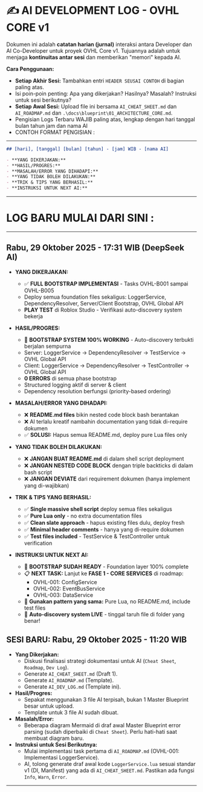 # ✍️ AI DEVELOPMENT LOG - OVHL CORE v1

Dokumen ini adalah **catatan harian (jurnal)** interaksi antara Developer dan AI Co-Developer untuk proyek OVHL Core v1. Tujuannya adalah untuk menjaga **kontinuitas antar sesi** dan memberikan "memori" kepada AI.

**Cara Penggunaan:**

- **Setiap Akhir Sesi:** Tambahkan entri `HEADER SEUSAI CONTOH` di bagian paling atas.
- Isi poin-poin penting: Apa yang dikerjakan? Hasilnya? Masalah? Instruksi untuk sesi berikutnya?
- **Setiap Awal Sesi:** Upload file ini bersama `AI_CHEAT_SHEET.md` dan `AI_ROADMAP.md` dan `.\docs\blueprint\01_ARCHITECTURE_CORE.md`.
- Pengisian Logs Terbaru WAJIB paling atas, lengkap dengan hari tanggal bulan tahun jam dan nama AI
- CONTOH FORMAT PENGISIAN :

---

```markdown
## [hari], [tanggal] [bulan] [tahun] - [jam] WIB - [nama AI]

- **YANG DIKERJAKAN:**
- **HASIL/PROGRES:**
- **MASALAH/ERROR YANG DIHADAPI:**
- **YANG TIDAK BOLEH DILAKUKAN:**
- **TRIK & TIPS YANG BERHASIL:**
- **INSTRUKSI UNTUK NEXT AI:**
```

---

# LOG BARU MULAI DARI SINI :

---

## Rabu, 29 Oktober 2025 - 17:31 WIB (DeepSeek AI)

- **YANG DIKERJAKAN:**

  - ✅ **FULL BOOTSTRAP IMPLEMENTASI** - Tasks OVHL-B001 sampai OVHL-B005
  - Deploy semua foundation files sekaligus: LoggerService, DependencyResolver, Server/Client Bootstrap, OVHL Global API
  - **PLAY TEST** di Roblox Studio - Verifikasi auto-discovery system bekerja

- **HASIL/PROGRES:**

  - 🎉 **BOOTSTRAP SYSTEM 100% WORKING** - Auto-discovery terbukti berjalan sempurna
  - Server: LoggerService → DependencyResolver → TestService → OVHL Global API
  - Client: LoggerService → DependencyResolver → TestController → OVHL Global API
  - **0 ERRORS** di semua phase bootstrap
  - Structured logging aktif di server & client
  - Dependency resolution berfungsi (priority-based ordering)

- **MASALAH/ERROR YANG DIHADAPI:**

  - ❌ **README.md files** bikin nested code block bash berantakan
  - ❌ AI terlalu kreatif nambahin documentation yang tidak di-require dokumen
  - ✅ **SOLUSI:** Hapus semua README.md, deploy pure Lua files only

- **YANG TIDAK BOLEH DILAKUKAN:**

  - ❌ **JANGAN BUAT README.md** di dalam shell script deployment
  - ❌ **JANGAN NESTED CODE BLOCK** dengan triple backticks di dalam bash script
  - ❌ **JANGAN DEVIATE** dari requirement dokumen (hanya implement yang di-wajibkan)

- **TRIK & TIPS YANG BERHASIL:**

  - ✅ **Single massive shell script** deploy semua files sekaligus
  - ✅ **Pure Lua only** - no extra documentation files
  - ✅ **Clean slate approach** - hapus existing files dulu, deploy fresh
  - ✅ **Minimal header comments** - hanya yang di-require dokumen
  - ✅ **Test files included** - TestService & TestController untuk verification

- **INSTRUKSI UNTUK NEXT AI:**
  - 🚀 **BOOTSTRAP SUDAH READY** - Foundation layer 100% complete
  - 📋 **NEXT TASK:** Lanjut ke **FASE 1 - CORE SERVICES** di roadmap:
    - OVHL-001: ConfigService
    - OVHL-002: EventBusService
    - OVHL-003: DataService
  - 🔧 **Gunakan pattern yang sama:** Pure Lua, no README.md, include test files
  - 🎯 **Auto-discovery system LIVE** - tinggal taruh file di folder yang benar!

## SESI BARU: Rabu, 29 Oktober 2025 - 11:20 WIB

- **Yang Dikerjakan:**
  - Diskusi finalisasi strategi dokumentasi untuk AI (`Cheat Sheet`, `Roadmap`, `Dev Log`).
  - Generate `AI_CHEAT_SHEET.md` (Draft 1).
  - Generate `AI_ROADMAP.md` (Template).
  - Generate `AI_DEV_LOG.md` (Template ini).
- **Hasil/Progres:**
  - Sepakat menggunakan 3 file AI terpisah, bukan 1 Master Blueprint besar untuk upload.
  - Template untuk 3 file AI sudah dibuat.
- **Masalah/Error:**
  - Beberapa diagram Mermaid di draf awal Master Blueprint error parsing (sudah diperbaiki di `Cheat Sheet`). Perlu hati-hati saat membuat diagram baru.
- **Instruksi untuk Sesi Berikutnya:**
  - Mulai implementasi task pertama di `AI_ROADMAP.md` (OVHL-001: Implementasi LoggerService).
  - AI, tolong generate draf awal kode `LoggerService.lua` sesuai standar v1 (DI, Manifest) yang ada di `AI_CHEAT_SHEET.md`. Pastikan ada fungsi `Info`, `Warn`, `Error`.

---
